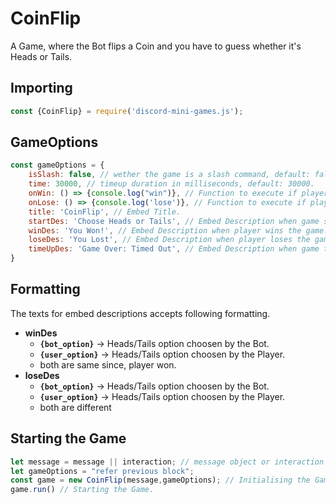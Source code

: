 # CoinFlip
A Game, where the Bot flips a Coin and you have to guess whether it's Heads or Tails.

## Importing
```js
const {CoinFlip} = require('discord-mini-games.js');
```
## GameOptions
```js
const gameOptions = {
    isSlash: false, // wether the game is a slash command, default: false.
    time: 30000, // timeup duration in milliseconds, default: 30000.
    onWin: () => {console.log("win")}, // Function to execute if player wins the game.
    onLose: () => {console.log('lose')}, // Function to execute if player loses the game.
    title: 'CoinFlip', // Embed Title.
    startDes: 'Choose Heads or Tails', // Embed Description when game starts.
    winDes: 'You Won!', // Embed Description when player wins the game.
    loseDes: 'You Lost', // Embed Description when player loses the game.
    timeUpDes: 'Game Over: Timed Out', // Embed Description when game times out.
}
```
## Formatting
The texts for embed descriptions accepts following formatting.
- **winDes**
  - **`{bot_option}`** -> Heads/Tails option choosen by the Bot.
  - **`{user_option}`** -> Heads/Tails option choosen by the Player.
  - both are same since, player won.
- **loseDes**
  - **`{bot_option}`** -> Heads/Tails option choosen by the Bot.
  - **`{user_option}`** -> Heads/Tails option choosen by the Player.
  - both are different

## Starting the Game
```js
let message = message || interaction; // message object or interaction object.
let gameOptions = "refer previous block";
const game = new CoinFlip(message,gameOptions); // Initialising the Game.
game.run() // Starting the Game.
```